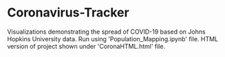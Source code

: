 # Coronavirus-Tracker
Visualizations demonstrating the spread of COVID-19 based on Johns Hopkins University data.
Run using 'Population_Mapping.ipynb' file.
HTML version of project shown under 'CoronaHTML.html' file.
